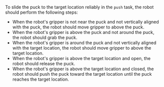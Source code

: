 To slide the puck to the target location reliably in the `push` task, the robot should perform the following steps:
- When the robot's gripper is not near the puck and not vertically aligned with the puck, the robot should move gripper to above the puck.
- When the robot's gripper is above the puck and not around the puck, the robot should grab the puck.
- When the robot's gripper is around the puck and not vertically aligned with the target location, the robot should move gripper to above the target location.
- When the robot's gripper is above the target location and open, the robot should release the puck. 
- When the robot's gripper is above the target location and closed, the robot should push the puck toward the target location until the puck reaches the target location.